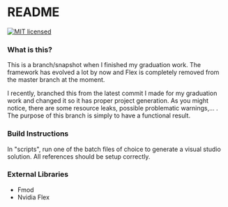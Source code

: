 # README #

[![MIT licensed](https://img.shields.io/badge/license-MIT-blue.svg)](LICENSE.md)

### What is this? ###

This is a branch/snapshot when I finished my graduation work. The framework has evolved a lot by now and Flex is completely removed from the master branch at the moment.

I recently, branched this from the latest commit I made for my graduation work and changed it so it has proper project generation.
As you might notice, there are some resource leaks, possible problematic warnings,... . The purpose of this branch is simply to have a functional result.

### Build Instructions ###

In "scripts", run one of the batch files of choice to generate a visual studio solution.
All references should be setup correctly.

### External Libraries ###

* Fmod
* Nvidia Flex